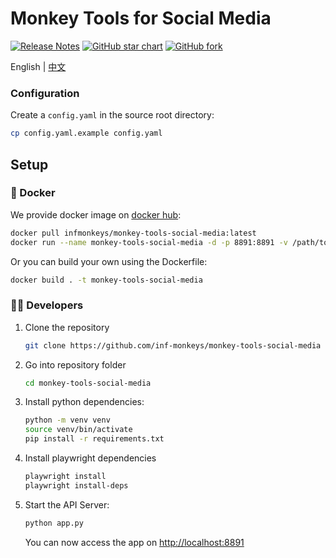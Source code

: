 # Monkey Tools for Social Media

[![Release Notes](https://img.shields.io/github/release/inf-monkeys/monkey-tools-social-media)](https://github.com/inf-monkeys/monkey-tools-social-media/releases)
[![GitHub star chart](https://img.shields.io/github/stars/inf-monkeys/monkey-tools-social-media?style=social)](https://star-history.com/#inf-monkeys/monkey-tools-social-media)
[![GitHub fork](https://img.shields.io/github/forks/inf-monkeys/monkey-tools-social-media?style=social)](https://github.com/inf-monkeys/monkey-tools-social-media/fork)


English | [中文](./README-ZH.md)

### Configuration

Create a `config.yaml` in the source root directory: 

```sh
cp config.yaml.example config.yaml
```

## Setup

### 🐳 Docker

We provide docker image on [docker hub](https://hub.docker.com/r/infmonkeys/monkey-tools-social-media):

```sh
docker pull infmonkeys/monkey-tools-social-media:latest
docker run --name monkey-tools-social-media -d -p 8891:8891 -v /path/to/config.yaml:/app/config.yaml infmonkeys/monkey-tools-social-media:latest
```

Or you can build your own using the Dockerfile:

```sh
docker build . -t monkey-tools-social-media
```

### 👨‍💻 Developers

1. Clone the repository

    ```sh
    git clone https://github.com/inf-monkeys/monkey-tools-social-media
    ```

2. Go into repository folder

    ```sh
    cd monkey-tools-social-media
    ```

3. Install python dependencies:

    ```sh
    python -m venv venv
    source venv/bin/activate
    pip install -r requirements.txt
    ```

4. Install playwright dependencies

    ```bash
    playwright install
    playwright install-deps
    ```

5. Start the API Server:

    ```bash
    python app.py
    ```

    You can now access the app on [http://localhost:8891](http://localhost:8891)
